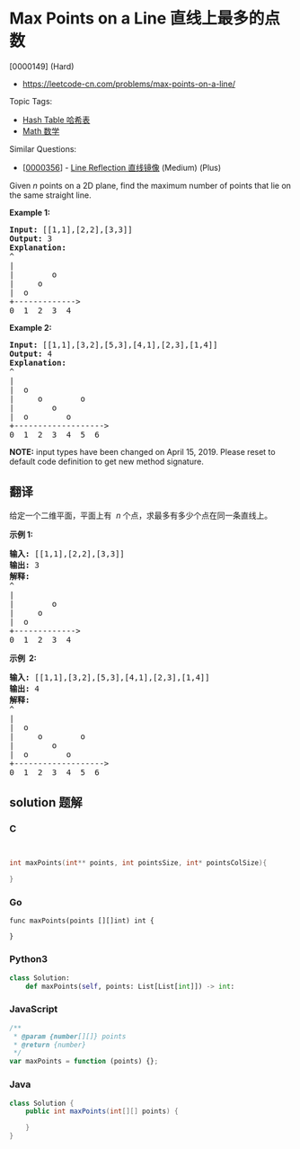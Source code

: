 # Max Points on a Line 直线上最多的点数

[0000149] (Hard)

- https://leetcode-cn.com/problems/max-points-on-a-line/

Topic Tags:

- [Hash Table 哈希表](https://leetcode-cn.com/tag/hash-table/)
- [Math 数学](https://leetcode-cn.com/tag/math/)

Similar Questions:

- [[0000356](https://leetcode-cn.com/problems/line-reflection/)] - [Line Reflection 直线镜像](./0000356.line-reflection.md) (Medium) (Plus)

Given _n_ points on a 2D plane, find the maximum number of points that lie on the same straight line.

**Example 1:**

<pre><strong>Input:</strong> [[1,1],[2,2],[3,3]]
<strong>Output:</strong> 3
<strong>Explanation:</strong>
^
|
| &nbsp; &nbsp; &nbsp; &nbsp;o
| &nbsp; &nbsp; o
| &nbsp;o &nbsp;
+-------------&gt;
0 &nbsp;1 &nbsp;2 &nbsp;3  4
</pre>

**Example 2:**

<pre><strong>Input:</strong> [[1,1],[3,2],[5,3],[4,1],[2,3],[1,4]]
<strong>Output:</strong> 4
<strong>Explanation:</strong>
^
|
|  o
| &nbsp;&nbsp;&nbsp;&nbsp;o&nbsp;&nbsp;      o
| &nbsp;&nbsp;&nbsp;&nbsp;   o
| &nbsp;o &nbsp;      o
+-------------------&gt;
0 &nbsp;1 &nbsp;2 &nbsp;3 &nbsp;4 &nbsp;5 &nbsp;6
</pre>

**NOTE:** input types have been changed on April 15, 2019. Please reset to default code definition to get new method signature.

## 翻译

给定一个二维平面，平面上有  *n* 个点，求最多有多少个点在同一条直线上。

**示例 1:**

<pre><strong>输入:</strong> [[1,1],[2,2],[3,3]]
<strong>输出:</strong> 3
<strong>解释:</strong>
^
|
| &nbsp; &nbsp; &nbsp; &nbsp;o
| &nbsp; &nbsp; o
| &nbsp;o &nbsp;
+-------------&gt;
0 &nbsp;1 &nbsp;2 &nbsp;3  4
</pre>

**示例  2:**

<pre><strong>输入:</strong> [[1,1],[3,2],[5,3],[4,1],[2,3],[1,4]]
<strong>输出:</strong> 4
<strong>解释:</strong>
^
|
|  o
| &nbsp;&nbsp;&nbsp;&nbsp;o&nbsp;&nbsp;      o
| &nbsp;&nbsp;&nbsp;&nbsp;   o
| &nbsp;o &nbsp;      o
+-------------------&gt;
0 &nbsp;1 &nbsp;2 &nbsp;3 &nbsp;4 &nbsp;5 &nbsp;6</pre>

## solution 题解

### C

```c


int maxPoints(int** points, int pointsSize, int* pointsColSize){

}
```

### Go

```golang
func maxPoints(points [][]int) int {

}
```

### Python3

```python
class Solution:
    def maxPoints(self, points: List[List[int]]) -> int:
```

### JavaScript

```javascript
/**
 * @param {number[][]} points
 * @return {number}
 */
var maxPoints = function (points) {};
```

### Java

```java
class Solution {
    public int maxPoints(int[][] points) {

    }
}
```
